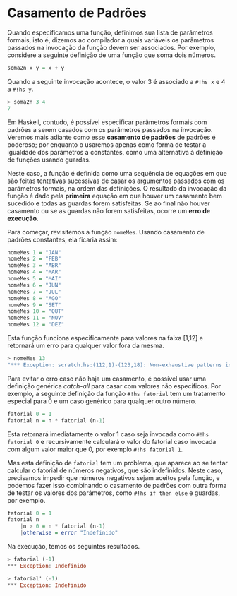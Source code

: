 # Casamento de Padrões

Quando especificamos uma função, definimos sua lista de parâmetros formais, isto é, dizemos ao compilador a quais variáveis os parâmetros passados na invocação da função devem ser associados.
Por exemplo, considere a seguinte definição de uma função que soma dois números. 

```hs
soma2n x y = x + y
```

Quando a seguinte invocação acontece, o valor 3 é associado a `#!hs x` e 4 a `#!hs y`.

```hs
> soma2n 3 4
7
```

Em Haskell, contudo, é possível especificar parâmetros formais com padrões a serem casados com os parâmetros passados na invocação.
Veremos mais adiante como esse **casamento de padrões** de padrões é poderoso; por enquanto o usaremos apenas como forma de testar a igualdade dos parâmetros a constantes, como uma alternativa à definição de funções usando guardas.

Neste caso, a função é definida como uma sequência de equações em que são feitas tentativas sucessivas de casar os argumentos passados com os parâmetros formais, na ordem das definições.
O resultado da invocação da função é dado pela **primeira** equação em que houver um casamento bem sucedido **e** todas as guardas forem satisfeitas.
Se ao final não houver casamento ou se as guardas não forem satisfeitas, ocorre um **erro de execução**.

Para começar, revisitemos a função `nomeMes`.
Usando casamento de padrões constantes, ela ficaria assim:

```hs
nomeMes 1 = "JAN"
nomeMes 2 = "FEB"
nomeMes 3 = "ABR"
nomeMes 4 = "MAR"
nomeMes 5 = "MAI"
nomeMes 6 = "JUN"
nomeMes 7 = "JUL"
nomeMes 8 = "AGO"
nomeMes 9 = "SET"
nomeMes 10 = "OUT"
nomeMes 11 = "NOV"
nomeMes 12 = "DEZ"
```

Esta função funciona especificamente para valores na faixa [1,12] e retornará um erro para qualquer valor fora da mesma.

```hs
> nomeMes 13
"*** Exception: scratch.hs:(112,1)-(123,18): Non-exhaustive patterns in function nomeMes
```


Para evitar o erro caso não haja um casamento, é possível usar uma definição genérica *catch-all* para casar com valores não específicos.
Por exemplo, a seguinte definição da função `#!hs fatorial` tem um tratamento especial para 0 e um caso genérico para qualquer outro número.

```hs
fatorial 0 = 1
fatorial n = n * fatorial (n-1)
```

Esta retornará imediatamente o valor 1 caso seja invocada como `#!hs fatorial 0` e recursivamente calculará o valor do fatorial caso invocada com algum valor maior que 0, por exemplo `#!hs fatorial 1`.

Mas esta definição de `fatorial` tem um problema, que aparece ao se tentar calcular o fatorial de números negativos, que são indefinidos.
Neste caso, precisamos impedir que números negativos sejam aceitos pela função, e podemos fazer isso combinando o casamento de padrões com outra forma de testar os valores dos parâmetros, como `#!hs if then else` e guardas, por exemplo.

```hs
fatorial 0 = 1
fatorial n 
    |n > 0 = n * fatorial (n-1)
    |otherwise = error "Indefinido"
```

Na execução, temos os seguintes resultados.

```hs
> fatorial (-1)
*** Exception: Indefinido

> fatorial' (-1)
*** Exception: Indefinido
```